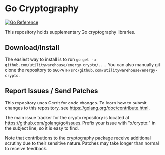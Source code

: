 # Go Cryptography

[![Go Reference](https://pkg.go.dev/badge/github.com/utilitywarehouse/energy-crypto.svg)](https://pkg.go.dev/github.com/utilitywarehouse/energy-crypto)

This repository holds supplementary Go cryptography libraries.

## Download/Install

The easiest way to install is to run `go get -u github.com/utilitywarehouse/energy-crypto/...`. You
can also manually git clone the repository to `$GOPATH/src/github.com/utilitywarehouse/energy-crypto`.

## Report Issues / Send Patches

This repository uses Gerrit for code changes. To learn how to submit changes to
this repository, see https://golang.org/doc/contribute.html.

The main issue tracker for the crypto repository is located at
https://github.com/golang/go/issues. Prefix your issue with "x/crypto:" in the
subject line, so it is easy to find.

Note that contributions to the cryptography package receive additional scrutiny
due to their sensitive nature. Patches may take longer than normal to receive
feedback.
